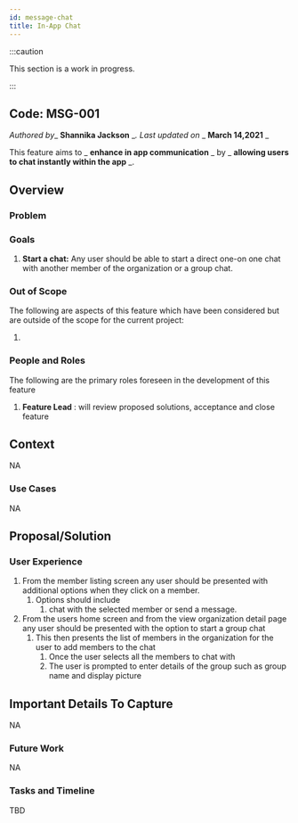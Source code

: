 ```yaml
---
id: message-chat
title: In-App Chat
---
```


:::caution

This section is a work in progress.

:::

## Code: MSG-001
_Authored by__ **Shannika Jackson** __. Last updated on_ _ **March 14,2021** _

This feature aims to _ **enhance in app communication** _ by _ **allowing users to chat instantly within the app** _.

## Overview

### Problem

### Goals

1. **Start a chat:** Any user should be able to start a direct one-on one chat with another member of the organization or a group chat.

### Out of Scope

The following are aspects of this feature which have been considered but are outside of the scope for the current project:

1. 

### People and Roles

The following are the primary roles foreseen in the development of this feature

1. **Feature Lead** : will review proposed solutions, acceptance and close feature

## Context

NA

### Use Cases


NA

## Proposal/Solution

### User Experience

1. From the member listing screen any user should be presented with additional options when they click on a member. 
    1. Options should include 
       1. chat with the selected member or send a message.
2. From the users home screen and from the view organization detail page any user should be presented with the option to start a group chat
    1. This then presents the list of members in the organization for the user to add members to the chat
        1. Once the user selects all the members to chat with 
        2. The user is prompted to enter details of the group such as group name and display picture
   
## Important Details To Capture

NA

### Future Work
NA


### Tasks and Timeline

TBD